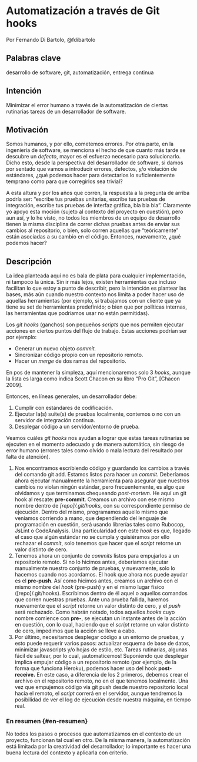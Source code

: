 # Automatización a través de Git hooks

Por Fernando Di Bartolo, @fdibartolo

## Palabras clave

desarrollo de software, git, automatización, entrega continua

## Intención

Minimizar el error humano a través de la automatización de ciertas rutinarias tareas de un desarrollador de software.

## Motivación

Somos humanos, y por ello, cometemos errores. Por otra parte, en la ingeniería de software, se menciona el hecho de que cuanto más tarde se descubre un _defecto_, mayor es el esfuerzo necesario para solucionarlo. Dicho esto, desde la perspectiva del desarrollador de software, si damos por sentado que vamos a introducir errores, defectos, y/o violación de estándares, ¿qué podemos hacer para detectarlos lo suficientemente temprano como para que corregirlos sea trivial?

A esta altura y por los años que corren, la respuesta a la pregunta de arriba podría ser: “escribe tus pruebas unitarias, escribe tus pruebas de integración, escribe tus pruebas de interfaz gráfica, bla bla bla”. Claramente yo apoyo esta moción (sujeto al contexto del proyecto en cuestión), pero aun así, y lo he visto, no todos los miembros de un equipo de desarrollo tienen la misma disciplina de correr dichas pruebas antes de enviar sus cambios al repositorio, o bien, solo corren aquellas que “teóricamente” están asociadas a su cambio en el código. Entonces, nuevamente, ¿qué podemos hacer?


## Descripción

La idea planteada aquí no es bala de plata para cualquier implementación, ni tampoco la única. Sin ir más lejos, existen herramientas que incluso facilitan lo que estoy a punto de describir, pero la intención es plantear las bases, más aún cuando nuestro contexto nos limita a poder hacer uso de aquellas herramientas (por ejemplo, si trabajamos con un cliente que ya tiene su set de herramientas predefinido; o bien que por políticas internas, las herramientas que podríamos usar no están permitidas).

Los _git hooks_ (ganchos) son pequeños _scripts_ que nos permiten ejecutar acciones en ciertos puntos del flujo de trabajo. Estas acciones podrían ser por ejemplo:

*   Generar un nuevo objeto _commit._
*   Sincronizar código propio con un repositorio remoto.
*   Hacer un _merge_ de dos ramas del repositorio.

En pos de mantener la simpleza, aquí mencionaremos solo 3 _hooks_, aunque la lista es larga como indica Scott Chacon en su libro “Pro Git”, [Chacon 2009].

Entonces, en líneas generales, un desarrollador debe:

1.  Cumplir con estándares de codificación.
2.  Ejecutar la(s) suite(s) de pruebas localmente, contemos o no con un servidor de integración continua.
3.  Desplegar código a un servidor/entorno de prueba.

Veamos cuáles _git hooks_ nos ayudan a lograr que estas tareas rutinarias se ejecuten en el momento adecuado y de manera automática, sin riesgo de error humano (errores tales como olvido o mala lectura del resultado por falta de atención).

1.  Nos encontramos escribiendo código y guardando los cambios a través del comando git add. Estamos listos para hacer un _commit_. Deberíamos ahora ejecutar manualmente la herramienta para asegurar que nuestros cambios no violan ningún estándar, pero frecuentemente, es algo que olvidamos y que terminamos chequeando _post-mortem_. He aquí un git hook al rescate: **pre-commit**. Creamos un archivo con ese mismo nombre dentro de _[repo]/.git/hooks_, con su correspondiente permiso de ejecución. Dentro del mismo, programamos aquello mismo que veníamos corriendo a mano, que dependiendo del lenguaje de programación en cuestión, será usando librerías tales como Rubocop, JsLint o CodeAnalysis. Una particularidad con este _hook_ es que, llegado el caso que algún estándar no se cumpla y quisiéramos por ello rechazar el _commit_, solo tenemos que hacer que el _script_ retorne un valor distinto de cero.
2.  Tenemos ahora un conjunto de _commits_ listos para empujarlos a un repositorio remoto. Si no lo hicimos antes, deberíamos ejecutar manualmente nuestro conjunto de pruebas, y nuevamente, solo lo hacemos cuando nos acordamos. El hook que ahora nos puede ayudar es el **pre-push**. Así como hicimos antes, creamos un archivo con el mismo nombre del _hook_ (pre-push) y en el mismo lugar físico ([repo]/.git/hooks). Escribimos dentro de él aquel o aquellos comandos que corren nuestras pruebas. Ante una prueba fallida, haremos nuevamente que el _script_ retorne un valor distinto de cero, y el _push_ será rechazado. Como habrán notado, todos aquellos _hooks_ cuyo nombre comience con **pre-**, se ejecutan un instante antes de la acción en cuestión, con lo cual, haciendo que el _script_ retorne un valor distinto de cero, impedimos que la acción se lleve a cabo.
3.  Por último, necesitamos desplegar código a un entorno de pruebas, y esto puede requerir varios pasos: actualizar esquema de base de datos, minimizar javascripts y/o hojas de estilo, etc. Tareas rutinarias, algunas fácil de saltear, por lo cual, ¡automaticemos! Suponiendo que desplegar implica empujar código a un repositorio remoto (por ejemplo, de la forma que funciona Heroku), podemos hacer uso del hook **post-receive.** En este caso, a diferencia de los 2 primeros, debemos crear el archivo en el repositorio remoto, no en el que tenemos localmente. Una vez que empujemos código via git push desde nuestro repositorio local hacia el remoto, el _script_ correrá en el servidor, aunque tendremos la posibilidad de ver el log de ejecución desde nuestra máquina, en tiempo real.

### En resumen {#en-resumen}

No todos los pasos o procesos que automatizamos en el contexto de un proyecto, funcionan tal cual en otro. De la misma manera, la automatización está limitada por la creatividad del desarrollador; lo importante es hacer una buena lectura del contexto y aplicarla con criterio.